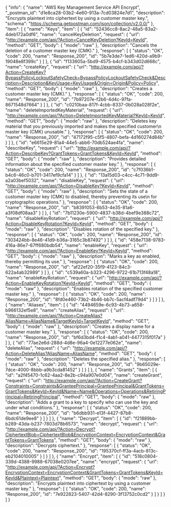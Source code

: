 {
  "info": {
    "name": "AWS Key Management Service API Encrypt",
    "_postman_id": "d1e8ca28-03b2-4e60-913a-7cd03824e7d1",
    "description": "Encrypts plaintext into ciphertext by using a customer master key.",
    "schema": "https://schema.getpostman.com/json/collection/v2.0.0/"
  },
  "item": [
    {
      "name": "Keys",
      "item": [
        {
          "id": "52436cc8-8ac2-48a5-83a2-4deb172a0df6",
          "name": "cancelKeyDeletion",
          "request": {
            "url": "http://example.com/api/?Action=CancelKeyDeletion?KeyId=KeyId",
            "method": "GET",
            "body": {
              "mode": "raw"
            },
            "description": "Cancels the deletion of a customer master key (CMK)."
          },
          "response": [
            {
              "status": "OK",
              "code": 200,
              "name": "Response_200",
              "id": "5b7e3de7-1ed6-420d-a9b9-19048e8f399c"
            }
          ]
        },
        {
          "id": "f133605a-5bd9-4575-b4cf-b343d02d668c",
          "name": "createKey",
          "request": {
            "url": "http://example.com/api/?Action=CreateKey?BypassPolicyLockoutSafetyCheck=BypassPolicyLockoutSafetyCheck&Description=Description&KeyUsage=KeyUsage&Origin=Origin&Policy=Policy",
            "method": "GET",
            "body": {
              "mode": "raw"
            },
            "description": "Creates a customer master key (CMK)."
          },
          "response": [
            {
              "status": "OK",
              "code": 200,
              "name": "Response_200",
              "id": "7b97207e-f2b6-4d4c-97fa-8671548d7664"
            }
          ]
        },
        {
          "id": "c0210baa-817f-4cbb-8337-0b028a028f2e",
          "name": "deleteImportedKeyMaterial",
          "request": {
            "url": "http://example.com/api/?Action=DeleteImportedKeyMaterial?KeyId=KeyId",
            "method": "GET",
            "body": {
              "mode": "raw"
            },
            "description": "Deletes key material that you previously imported and makes the specified customer\n      master key (CMK) unusable."
          },
          "response": [
            {
              "status": "OK",
              "code": 200,
              "name": "Response_200",
              "id": "47172f95-c5f5-4807-befa-4d160274d84b"
            }
          ]
        },
        {
          "id": "e6615e29-81a4-44e5-abb6-70db524ae4fa",
          "name": "describeKey",
          "request": {
            "url": "http://example.com/api/?Action=DescribeKey?GrantTokens=GrantTokens&KeyId=KeyId",
            "method": "GET",
            "body": {
              "mode": "raw"
            },
            "description": "Provides detailed information about the specified customer master key."
          },
          "response": [
            {
              "status": "OK",
              "code": 200,
              "name": "Response_200",
              "id": "c7f036b1-b4c6-46c0-b701-3417ef9cfa14"
            }
          ]
        },
        {
          "id": "13a15d03-c4cc-4c71-9dd9-a2a03bef5032",
          "name": "disableKey",
          "request": {
            "url": "http://example.com/api/?Action=DisableKey?KeyId=KeyId",
            "method": "GET",
            "body": {
              "mode": "raw"
            },
            "description": "Sets the state of a customer master key (CMK) to disabled, thereby preventing its use\n      for cryptographic operations."
          },
          "response": [
            {
              "status": "OK",
              "code": 200,
              "name": "Response_200",
              "id": "b8391053-6b53-4e35-81a6-a3f08df08aa3"
            }
          ]
        },
        {
          "id": "7b11230e-5900-4837-b38d-4bef9e388c72",
          "name": "disableKeyRotation",
          "request": {
            "url": "http://example.com/api/?Action=DisableKeyRotation?KeyId=KeyId",
            "method": "GET",
            "body": {
              "mode": "raw"
            },
            "description": "Disables rotation of the specified key."
          },
          "response": [
            {
              "status": "OK",
              "code": 200,
              "name": "Response_200",
              "id": "303424bb-8e46-41d9-b36a-3165c3b87492"
            }
          ]
        },
        {
          "id": "458e7138-9783-416a-86e7-67ff680bdb54",
          "name": "enableKey",
          "request": {
            "url": "http://example.com/api/?Action=EnableKey?KeyId=KeyId",
            "method": "GET",
            "body": {
              "mode": "raw"
            },
            "description": "Marks a key as enabled, thereby permitting its use."
          },
          "response": [
            {
              "status": "OK",
              "code": 200,
              "name": "Response_200",
              "id": "af22ef20-35f9-4123-84c3-622a4ab32989"
            }
          ]
        },
        {
          "id": "c539a60a-b323-4296-9722-61b713f48a18",
          "name": "enableKeyRotation",
          "request": {
            "url": "http://example.com/api/?Action=EnableKeyRotation?KeyId=KeyId",
            "method": "GET",
            "body": {
              "mode": "raw"
            },
            "description": "Enables rotation of the specified customer master key."
          },
          "response": [
            {
              "status": "OK",
              "code": 200,
              "name": "Response_200",
              "id": "8fd0e460-73b2-4b46-bb7c-5acf4adf79d4"
            }
          ]
        }
      ]
    },
    {
      "name": "Aliases",
      "item": [
        {
          "id": "4494659e-6c93-4b73-a658-b966132ef5e8",
          "name": "createAlias",
          "request": {
            "url": "http://example.com/api/?Action=CreateAlias?AliasName=AliasName&TargetKeyId=TargetKeyId",
            "method": "GET",
            "body": {
              "mode": "raw"
            },
            "description": "Creates a display name for a customer master key."
          },
          "response": [
            {
              "status": "OK",
              "code": 200,
              "name": "Response_200",
              "id": "bf6d3bd4-f1c4-4ab1-a041-4477315f017a"
            }
          ]
        },
        {
          "id": "77ae2e6d-288d-4d8e-96a4-0e12277e062e",
          "name": "deleteAlias",
          "request": {
            "url": "http://example.com/api/?Action=DeleteAlias?AliasName=AliasName",
            "method": "GET",
            "body": {
              "mode": "raw"
            },
            "description": "Deletes the specified alias."
          },
          "response": [
            {
              "status": "OK",
              "code": 200,
              "name": "Response_200",
              "id": "9b65029e-7dce-4000-8bbb-a9b3cda81452"
            }
          ]
        }
      ]
    },
    {
      "name": "Grants",
      "item": [
        {
          "id": "a2f45470-1c62-4aa2-8e2b-c94a907e0d04",
          "name": "createGrant",
          "request": {
            "url": "http://example.com/api/?Action=CreateGrant?Constraints=Constraints&GranteePrincipal=GranteePrincipal&GrantTokens=GrantTokens&KeyId=KeyId&Name=Name&Operations=Operations&RetiringPrincipal=RetiringPrincipal",
            "method": "GET",
            "body": {
              "mode": "raw"
            },
            "description": "Adds a grant to a key to specify who can use the key and under what conditions."
          },
          "response": [
            {
              "status": "OK",
              "code": 200,
              "name": "Response_200",
              "id": "b6dbb931-e13f-4427-87b8-6bdc61de9ee8"
            }
          ]
        }
      ]
    },
    {
      "name": "Decrypt",
      "item": [
        {
          "id": "f21889bb-b289-43da-b237-7803d78b6573",
          "name": "decrypt",
          "request": {
            "url": "http://example.com/api/?Action=Decrypt?CiphertextBlob=CiphertextBlob&EncryptionContext=EncryptionContext&GrantTokens=GrantTokens",
            "method": "GET",
            "body": {
              "mode": "raw"
            },
            "description": "Decrypts ciphertext."
          },
          "response": [
            {
              "status": "OK",
              "code": 200,
              "name": "Response_200",
              "id": "195370cf-ff3a-4acb-813c-eb2104010005"
            }
          ]
        }
      ]
    },
    {
      "name": "Encrypt",
      "item": [
        {
          "id": "518c0804-339d-4388-9988-67038e0207ee",
          "name": "encrypt",
          "request": {
            "url": "http://example.com/api/?Action=Encrypt?EncryptionContext=EncryptionContext&GrantTokens=GrantTokens&KeyId=KeyId&Plaintext=Plaintext",
            "method": "GET",
            "body": {
              "mode": "raw"
            },
            "description": "Encrypts plaintext into ciphertext by using a customer master key."
          },
          "response": [
            {
              "status": "OK",
              "code": 200,
              "name": "Response_200",
              "id": "7e922823-5407-42d4-8290-3f13752c0cd2"
            }
          ]
        }
      ]
    }
  ]
}